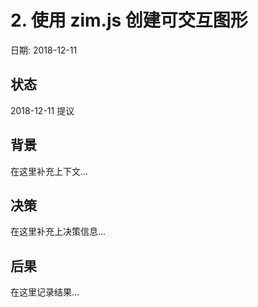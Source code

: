 # 2. 使用 zim.js 创建可交互图形

日期: 2018-12-11

## 状态

2018-12-11 提议

## 背景

在这里补充上下文...

## 决策

在这里补充上决策信息...

## 后果

在这里记录结果...
